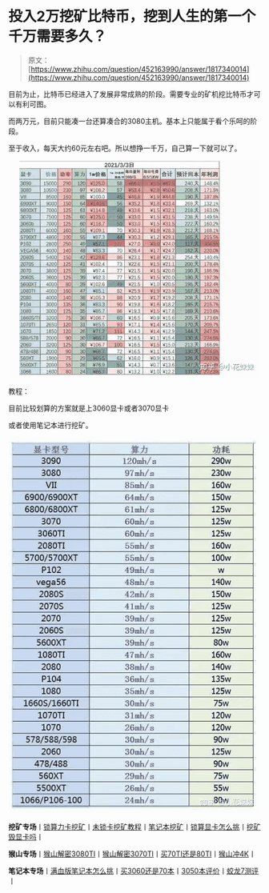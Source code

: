 <!--yml
category: 挖矿
date: 2022-06-26 00:00:00
-->

# 投入2万挖矿比特币，挖到人生的第一个千万需要多久？

> 原文：[https://www.zhihu.com/question/452163990/answer/1817340014](https://www.zhihu.com/question/452163990/answer/1817340014)

 目前为止，比特币已经进入了发展非常成熟的阶段。需要专业的矿机挖比特币才可以有利可图。

而两万元，目前只能凑一台还算凑合的3080主机。基本上只能属于看个乐呵的阶段。

至于收入，每天大约60元左右吧。所以想挣一千万，自己算一下就可以了。

![](img/031b508a24a0966c3b8b097cb19281ee.png)

教程：

[](https://zhuanlan.zhihu.com/p/355955385)

目前比较划算的方案就是上3060显卡或者3070显卡

或者使用笔记本进行挖矿。

![](img/2811d2cbc647615a5371fa90ecbf6bd2.png)

**挖矿专场**丨[锁算力卡挖矿](https://zhuanlan.zhihu.com/p/399409039)丨[未锁卡挖矿教程](https://zhuanlan.zhihu.com/p/355955385)丨[笔记本挖矿](https://zhuanlan.zhihu.com/p/360451565)丨[锁算显卡怎么挑](https://zhuanlan.zhihu.com/p/374342633)丨[挖矿毁显卡吗](https://zhuanlan.zhihu.com/p/358944242)丨

**猴山专场**丨[猴山解密3080TI](https://zhuanlan.zhihu.com/p/379179943)丨[猴山解密3070TI](https://zhuanlan.zhihu.com/p/379428935)丨[买70TI还是80TI](https://zhuanlan.zhihu.com/p/379846007)丨[猴山冲4K](https://zhuanlan.zhihu.com/p/380129626)丨

**笔记本专场**丨[满血版笔记本怎么挑](https://zhuanlan.zhihu.com/p/374748213)丨[买3060还是70本](https://www.zhihu.com/question/447817962/answer/1909204347)丨[3050本评价](https://www.zhihu.com/question/462045112/answer/1913547325)丨[蛟龙7测评](https://zhuanlan.zhihu.com/p/369226521)丨